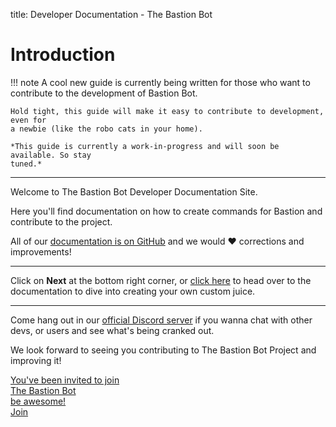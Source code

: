 title: Developer Documentation - The Bastion Bot

# Introduction

!!! note
    A cool new guide is currently being written for those who want to contribute to
    the development of Bastion Bot.

    Hold tight, this guide will make it easy to contribute to development, even for
    a newbie (like the robo cats in your home).

    *This guide is currently a work-in-progress and will soon be available. So stay
    tuned.*

<hr>

Welcome to The Bastion Bot Developer Documentation Site.

Here you'll find documentation on how to create commands for Bastion and contribute to the project.

All of our [documentation is on GitHub](https://github.com/TheBastionBot/BastionBotDevDocs)
and we would :heart: corrections and improvements!

<hr>

Click on **Next** at the bottom right corner, or [click here](get-started) to
head over to the documentation to dive into creating your own custom juice.

<hr>

Come hang out in our [official Discord server](https://discord.gg/fzx8fkt 'Bastion Bot: Discord Server')
if you wanna chat with other devs, or users and see what's
being cranked out.

We look forward to seeing you contributing to The Bastion Bot Project and
improving it!

<a href="https://discord.gg/fzx8fkt" title="Join Bastion Bot Discord Server">
  <div class="discordInvite">
    <div class="di-title">You've been invited to join</div>
    <div class="di-icon"></div>
    <div class="di-content">
      <div class="di-content__title">The Bastion Bot</div>
      <div class="di-content__meta">be awesome!</div>
    </div>
    <div class="di-button">Join</div>
  </div>
</a>
